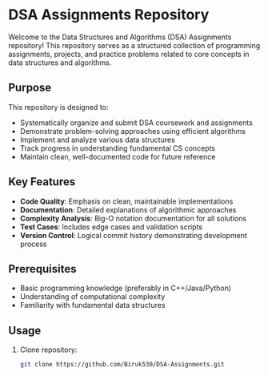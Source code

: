 # DSA Assignments Repository

Welcome to the Data Structures and Algorithms (DSA) Assignments repository! This repository serves as a structured collection of programming assignments, projects, and practice problems related to core concepts in data structures and algorithms.

## Purpose
This repository is designed to:
- Systematically organize and submit DSA coursework and assignments
- Demonstrate problem-solving approaches using efficient algorithms
- Implement and analyze various data structures
- Track progress in understanding fundamental CS concepts
- Maintain clean, well-documented code for future reference


## Key Features
- **Code Quality**: Emphasis on clean, maintainable implementations
- **Documentation**: Detailed explanations of algorithmic approaches
- **Complexity Analysis**: Big-O notation documentation for all solutions
- **Test Cases**: Includes edge cases and validation scripts
- **Version Control**: Logical commit history demonstrating development process

## Prerequisites
- Basic programming knowledge (preferably in C++/Java/Python)
- Understanding of computational complexity
- Familiarity with fundamental data structures

## Usage
1. Clone repository:
   ```bash
   git clone https://github.com/Biruk530/DSA-Assignments.git